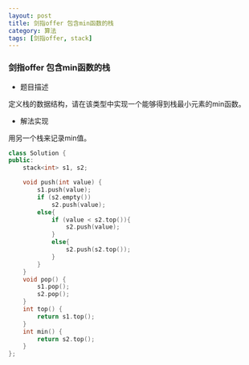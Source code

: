 ```yaml
---
layout: post
title: 剑指offer 包含min函数的栈
category: 算法
tags: [剑指offer, stack]
---
```


### 剑指offer 包含min函数的栈 ###

* 题目描述

定义栈的数据结构，请在该类型中实现一个能够得到栈最小元素的min函数。

* 解法实现

用另一个栈来记录min值。

```cpp
class Solution {
public:
    stack<int> s1, s2;

	void push(int value) {
		s1.push(value);
		if (s2.empty())
			s2.push(value);
		else{
			if (value < s2.top()){
				s2.push(value);
			}
			else{
				s2.push(s2.top());
			}
		}
	}
	void pop() {
		s1.pop();
		s2.pop();
	}
	int top() {
		return s1.top();
	}
	int min() {
		return s2.top();
	}
};
```
